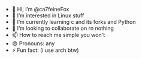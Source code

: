 - 👋 Hi, I’m @ca7feineFox
- 👀 I’m interested in Linux stuff 
- 🌱 I’m currently learning c and its forks and Python 
- 💞️ I’m looking to collaborate on rn nothing 
- 📫 How to reach me simple you won't 
- 😄 Pronouns: any
- ⚡ Fun fact: (i use arch btw)

<!---
ca7feineFox/ca7feineFox is a ✨ special ✨ repository because its `README.md` (this file) appears on your GitHub profile.
You can click the Preview link to take a look at your changes.
--->
